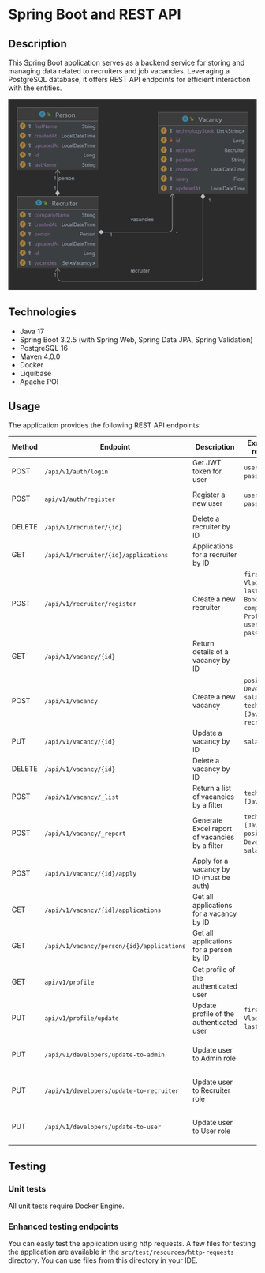 # Spring Boot and REST API

## Description

This Spring Boot application serves as a backend service for storing and managing data related to recruiters and job
vacancies. Leveraging a PostgreSQL database, it offers REST API endpoints for efficient interaction with the entities.

![Entity Relationship Diagram](./docs-photos/entity-relationship-diagram.png)

## Technologies

- Java 17
- Spring Boot 3.2.5 (with Spring Web, Spring Data JPA, Spring Validation)
- PostgreSQL 16
- Maven 4.0.0
- Docker
- Liquibase
- Apache POI

## Usage

The application provides the following REST API endpoints:

| Method | Endpoint                                   | Description                                    | Example field in request body                                                                                                    | Roles (Permissions)                                      |
|--------|--------------------------------------------|------------------------------------------------|----------------------------------------------------------------------------------------------------------------------------------|----------------------------------------------------------|
| POST   | `/api/v1/auth/login`                       | Get JWT token for user                         | `username: admin`,<br/> `password: admin`                                                                                        | Guest (access allowed for all)                           |
| POST   | `api/v1/auth/register`                     | Register a new user                            | `username: admin`,<br/> `password: admin`                                                                                        | Guest (access allowed for all)                           |
| DELETE | `/api/v1/recruiter/{id}`                   | Delete a recruiter by ID                       |                                                                                                                                  | Admin                                                    |
| GET    | `/api/v1/recruiter/{id}/applications`      | Applications for a recruiter by ID             |                                                                                                                                  | Admin                                                    |
| POST   | `/api/v1/recruiter/register`               | Create a new recruiter                         | `first_name: Vladyslav`,<br/> `last_name: Bondar`,<br/> `company: ProfItSoft`, <br/> `username: vlad`, <br/> `password:password` | Admin                                                    |
| GET    | `/api/v1/vacancy/{id}`                     | Return details of a vacancy by ID              |                                                                                                                                  | User, Recruiter, Admin                                   |
| POST   | `/api/v1/vacancy`                          | Create a new vacancy                           | `position: Java Developer`,<br/> `salary: 3000`,<br/> `technology_stack: [Java, Spring]`, <br/> `recruiter_id: 1`                | Recruiter, Admin                                         |
| PUT    | `/api/v1/vacancy/{id}`                     | Update a vacancy by ID                         | `salary: 3500`                                                                                                                   | Recruiter, Admin                                         |
| DELETE | `/api/v1/vacancy/{id}`                     | Delete a vacancy by ID                         |                                                                                                                                  | Recruiter, Admin                                         |
| POST   | `/api/v1/vacancy/_list`                    | Return a list of vacancies by a filter         | `technology_stack: [Java, Spring]`                                                                                               | Guest (access allowed for all)                           |
| POST   | `/api/v1/vacancy/_report`                  | Generate Excel report of vacancies by a filter | `technology_stack: [Java, Spring]`, </br> `position: Java Developer`, </br> `salary: 3000`                                       | Admin                                                    |
| POST   | `/api/v1/vacancy/{id}/apply`               | Apply for a vacancy by ID (must be auth)       |                                                                                                                                  | User, Admin                                              |
| GET    | `/api/v1/vacancy/{id}/applications`        | Get all applications for a vacancy by ID       |                                                                                                                                  | Admin                                                    |
| GET    | `/api/v1/vacancy/person/{id}/applications` | Get all applications for a person by ID        |                                                                                                                                  | Admin                                                    |
| GET    | `api/v1/profile`                           | Get profile of the authenticated user          |                                                                                                                                  | User, Recruiter, Admin                                   |
| PUT    | `api/v1/profile/update`                    | Update profile of the authenticated user       | `first_name: Vladyslav`,<br/> `last_name: Bondar`                                                                                | User, Recruiter, Admin                                   |
| PUT    | `/api/v1/developers/update-to-admin`       | Update user to Admin role                      |                                                                                                                                  | Guest (access allowed for all, if dev profile is active) |
| PUT    | `/api/v1/developers/update-to-recruiter`   | Update user to Recruiter role                  |                                                                                                                                  | Guest (access allowed for all, if dev profile is active) |                                                  |
| PUT    | `/api/v1/developers/update-to-user`        | Update user to User role                       |                                                                                                                                  | Guest (access allowed for all, if dev profile is active) |                                                 |

## Testing

### Unit tests

All unit tests require Docker Engine.

### Enhanced testing endpoints

You can easly test the application using http requests. A few files for testing the application are available in
the `src/test/resources/http-requests` directory. You can use files from this directory in your IDE.